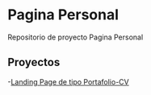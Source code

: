 # Pagina Personal

Repositorio de proyecto Pagina Personal

## Proyectos

-[Landing Page de tipo Portafolio-CV][def]

[def]: https://estebanrm1.github.io/sitio-personal/Pagina_personal
